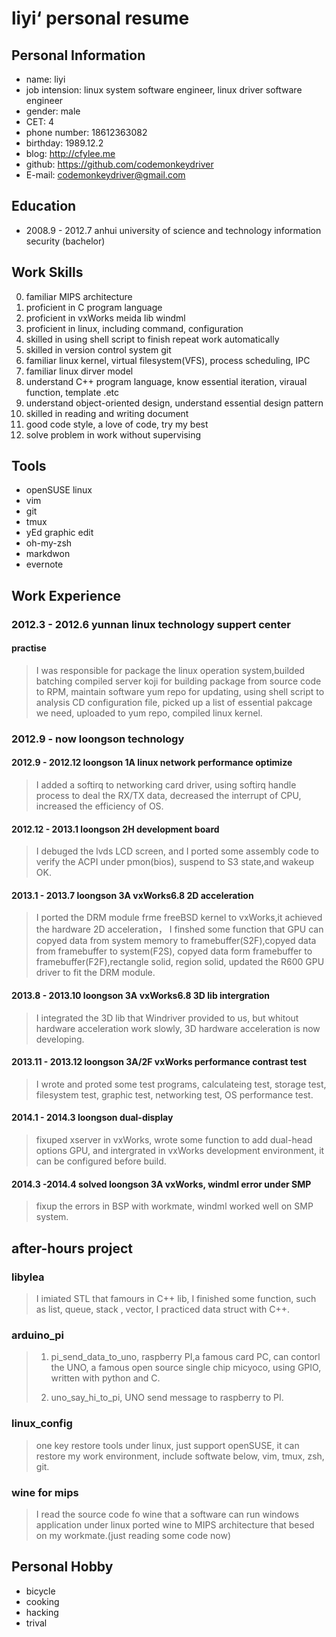 # liyi‘ personal resume #

## Personal Information ##

* name:             liyi
* job intension:    linux system software engineer, linux driver software engineer
* gender:           male
* CET:              4
* phone number:     18612363082
* birthday:         1989.12.2
* blog:             http://cfylee.me
* github:           https://github.com/codemonkeydriver
* E-mail:           codemonkeydriver@gmail.com

## Education ##

* 2008.9 - 2012.7 anhui university of science and technology information security (bachelor)

## Work Skills ##

0.  familiar MIPS architecture
1.  proficient in C program language
2.  proficient in vxWorks meida lib windml
3.  proficient in linux, including command, configuration
4.  skilled in using shell script to finish repeat work automatically
5.  skilled in version control system git
6.  familiar linux kernel, virtual filesystem(VFS), process scheduling, IPC
7.  familiar linux dirver model
8.  understand C++ program language, know essential iteration, viraual function, template .etc
9.  understand object-oriented design, understand essential design pattern
10. skilled in reading and writing document
11. good code style, a love of code, try my best
12. solve problem in work without supervising

## Tools ##

* openSUSE linux
* vim
* git
* tmux
* yEd graphic edit
* oh-my-zsh
* markdwon
* evernote

## Work Experience ##

### 2012.3 - 2012.6 yunnan linux technology suppert center ###

#### practise ####

> I was responsible for package the linux operation system,builded batching compiled
> server koji for building package from source code to RPM, maintain software yum repo
> for updating, using shell script to analysis CD configuration file, picked up a list
> of essential pakcage we need, uploaded to yum repo, compiled linux kernel.

### 2012.9 - now loongson technology ###

#### 2012.9 - 2012.12 loongson 1A linux network performance optimize ####

> I added a softirq to networking card driver, using softirq handle process to deal
> the RX/TX data, decreased the interrupt of CPU, increased the efficiency of OS.

#### 2012.12 - 2013.1 loongson 2H development board #####

> I debuged the lvds LCD screen, and I ported some assembly code to verify the ACPI
> under pmon(bios), suspend to S3 state,and wakeup OK.

#### 2013.1 - 2013.7 loongson 3A vxWorks6.8 2D acceleration ####

> I ported the DRM module frme freeBSD kernel to vxWorks,it achieved the hardware 2D
> acceleration， I finshed some function that GPU can copyed data from system memory
> to framebuffer(S2F),copyed data from framebuffer to system(F2S), copyed data form
> framebuffer to framebuffer(F2F),rectangle solid, region solid, updated the R600 GPU
> driver to fit the DRM module.

#### 2013.8 - 2013.10 loongson 3A vxWorks6.8 3D lib intergration ####

> I integrated the 3D lib that Windriver provided to us, but whitout hardware acceleration
> work slowly, 3D hardware acceleration is now developing.

#### 2013.11 - 2013.12 loongson 3A/2F vxWorks performance contrast test ####

> I wrote and proted some test programs, calculateing test, storage test, filesystem
> test, graphic test, networking test, OS performance test.

#### 2014.1 - 2014.3 loongson dual-display ####

> fixuped xserver in vxWorks, wrote some function to add dual-head options GPU, and
> intergrated in vxWorks development environment, it can be configured before build.

#### 2014.3 -2014.4 solved loongson 3A vxWorks, windml error under SMP ####

> fixup the errors in BSP with workmate, windml worked well on SMP system.

## after-hours project ##

### libylea ###

>I imiated STL that famours in C++ lib, I finished some function, such as list, queue,
>stack , vector, I practiced data struct with C++.

### arduino_pi ###

>1. pi_send_data_to_uno, raspberry PI,a famous card PC, can contorl the UNO, a famous
>  open source single chip micyoco, using GPIO, written with python and C.
>
>2. uno_say_hi_to_pi, UNO send message to raspberry to PI.

### linux_config ###

>one key restore tools under linux, just support openSUSE, it can restore my work
>environment, include softwate below, vim, tmux, zsh, git.

### wine for mips ###

>I read the source code fo wine that a software can run windows application under linux
>ported wine to MIPS architecture that besed on my workmate.(just reading some code now)

## Personal Hobby ##

* bicycle
* cooking
* hacking
* trival
